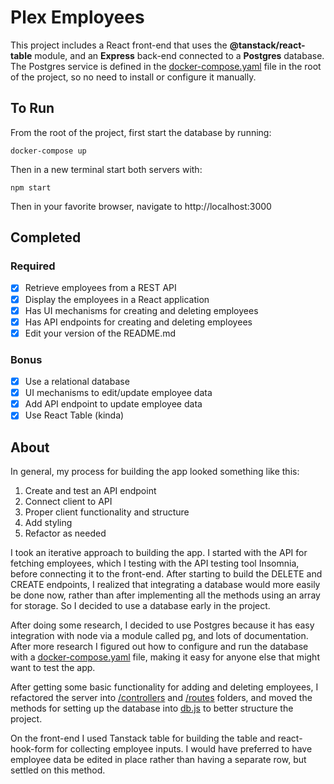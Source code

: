 # Plex Employees

This project includes a React front-end that uses the **@tanstack/react-table** module, and an **Express** back-end connected to a **Postgres** database. The Postgres service is defined in the [docker-compose.yaml](/docker-compose.yaml) file in the root of the project, so no need to install or configure it manually.

## To Run

From the root of the project, first start the database by running:

```docker-compose up```

Then in a new terminal start both servers with:

```npm start```

Then in your favorite browser, navigate to http://localhost:3000 

## Completed

### Required

- [x] Retrieve employees from a REST API
- [x] Display the employees in a React application
- [x] Has UI mechanisms for creating and deleting employees
- [x] Has API endpoints for creating and deleting employees
- [x] Edit your version of the README.md

### Bonus

- [x] Use a relational database
- [x] UI mechanisms to edit/update employee data
- [x] Add API endpoint to update employee data
- [x] Use React Table (kinda)

## About

In general, my process for building the app looked something like this:

  1. Create and test an API endpoint
  2. Connect client to API
  3. Proper client functionality and structure
  4. Add styling
  5. Refactor as needed

I took an iterative approach to building the app. I started with the API for fetching employees, which I testing with the API testing tool Insomnia, before connecting it to the front-end. After starting to build the DELETE and CREATE endpoints, I realized that integrating a database would more easily be done now, rather than after implementing all the methods using an array for storage. So I decided to use a database early in the project.

After doing some research, I decided to use Postgres because it has easy integration with node via a module called pg, and lots of documentation. After more research I figured out how to configure and run the database with a [docker-compose.yaml](/docker-compose.yaml) file, making it easy for anyone else that might want to test the app.

After getting some basic functionality for adding and deleting employees, I refactored the server into [/controllers](/server/controllers) and [/routes](/server/routes) folders, and moved the methods for setting up the database into [db.js](/server/data/db.js) to better structure the project.

On the front-end I used Tanstack table for building the table and react-hook-form for collecting employee inputs. I would have preferred to have employee data be edited in place rather than having a separate row, but settled on this method.


